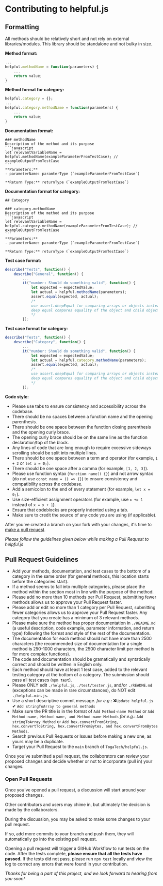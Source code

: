 # Contributing to helpful.js

## Formatting

All methods should be relatively short and not rely on external libraries/modules. This library should be standalone and not bulky in size.

**Method format:**
```javascript
...
helpful.methodName = function(parameters) {
	...
	return value;
}
```

**Method format for category:**
```javascript
helpful.category = {};
...
helpful.category.methodName = function(parameters) {
	...
	return value;
}
```

**Documentation format:**
````
### methodName
Description of the method and its purpose
```javascript
let relevantVariableName = helpful.methodName(exampleParameterFromTestCase); // exampleOutputFromTestCase
```
**Parameters:**
- parameterName: paramterType (`exampleParameterFromTestCase`)

**Return Type:** returnType (`exampleOutputFromTestCase`)
````

**Documentation format for category:**
````
## Category

### category.methodName
Description of the method and its purpose
```javascript
let relevantVariableName = helpful.category.methodName(exampleParameterFromTestCase); // exampleOutputFromTestCase
```
**Parameters:**
- parameterName: paramterType (`exampleParameterFromTestCase`)

**Return Type:** returnType (`exampleOutputFromTestCase`)
````

**Test case format:**
```javascript
describe("Tests", function() {
	describe("General", function() {
		...
		it("number: Should do something valid", function() {
			let expected = expectedValue;
			let actual = helpful.methodName(parameters);
			assert.equal(expected, actual);
			/*
			use assert.deepEqual for comparing arrays or objects instead of assert.equal,
			deep equal compares equality of the object and child objects
			*/
		});
```

**Test case format for category:**
```javascript
describe("Tests", function() {
	describe("Category", function() {
		...
		it("number: Should do something valid", function() {
			let expected = expectedValue;
			let actual = helpful.category.methodName(parameters);
			assert.equal(expected, actual);
			/*
			use assert.deepEqual for comparing arrays or objects instead of assert.equal,
			deep equal compares equality of the object and child objects
			*/
		});
```

**Code style:**
- Please use tabs to ensure consistency and accessibility across the codebase.
- There should be no spaces between a function name and the opening parenthesis.
- There should be one space between the function closing parenthesis and the opening curly brace.
- The opening curly brace should be on the same line as the function declaration/top of the block.
- Any lines of code that are long enough to require excessive sideways scrolling should be split into multiple lines.
- There should be one space between a term and operator (for example, `1 + 2` or `let x = 0;`).
- There should be one space after a comma (for example, `[1, 2, 3]`).
- Please use function syntax (`function name() {}`) and not arrow syntax (do not use `const name = () => {}`) to ensure consistency and compatibility across the codebase.
- Add a semicolon to the end of every statement (for example, `let x = 0;`).
- Use size-efficient assignment operators (for example, use `x += 1` instead of `x = x + 1`).
- Ensure that codeblocks are properly indented using a tab.
- Make sure to credit the source of any code you are using (if applicable).

After you've created a branch on your fork with your changes, it's time to [make a pull request][pr-link]. 

*Please follow the guidelines given below while making a Pull Request to helpful.js*

## Pull Request Guidelines

* Add your methods, documentation, and test cases to the bottom of a category in the same order (for general methods, this location starts before the categories start).
* If a method seems to fall into multiple categories, please place the method within the section most in line with the purpose of the method.
* Please add no more than 10 methods per Pull Request, submitting fewer methods allows us to approve your Pull Request faster.
* Please add or edit no more than 1 category per Pull Request, submitting fewer categories allows us to approve your Pull Request faster. Any category that you create has a minimum of 3 relevant methods.
* Please make sure the method has proper documentation in `./README.md` (a useful description, code example, parameter information, and return type) following the format and style of the rest of the documentation.
* The documentation for each method should not have more than 2500 characters (the recommended size of documentation for a single method is 250-1000 characters, the 2500 character limit per method is for more complex functions).
* The code and documentation should be gramatically and syntatically correct and should be written in English only.
* Each method should have at least 1 test case, added to the relevant testing category at the bottom of a category. The submission should pass all test cases (`npm test`).
* Please ONLY edit `./helpful.js`, `./test/tester.js`, and/or `./README.md` (exceptions can be made in rare circumstances), do NOT edit `./helpful.min.js`.
* Use a short descriptive commit message. *for e.g.*: ❌`Update helpful.js`  ✔ `Add stringToArray to general methods`
* Make sure the PR title is in the format of `Add Method-name Method` or `Add Method-name, Method-name, and Method-name Methods`  *for e.g.*: `Add stringToArray Method` or `Add hex.convertFromString, hex.convertToString, hex.convertFromBytes, and hex.convertFromBytes Methods`.
* Search previous Pull Requests or Issues before making a new one, as yours may be a duplicate.
* Target your Pull Request to the `main` branch of `TogaTech/helpful.js`.

Once you’ve submitted a pull request, the collaborators can review your proposed changes and decide whether or not to incorporate (pull in) your changes.

### Open Pull Requests
Once you’ve opened a pull request, a discussion will start around your proposed changes.

Other contributors and users may chime in, but ultimately the decision is made by the collaborators.

During the discussion, you may be asked to make some changes to your pull request.

If so, add more commits to your branch and push them, they will automatically go into the existing pull request.

Opening a pull request will trigger a GitHub Workflow to run tests on the code. After the tests complete, **please ensure that all the tests have passed**. If the tests did not pass, please run `npm test` locally and view the log to correct any errors that were found in your contribution. 

*Thanks for being a part of this project, and we look forward to hearing from you soon!*

[pr-link]: <https://help.github.com/articles/creating-a-pull-request/>